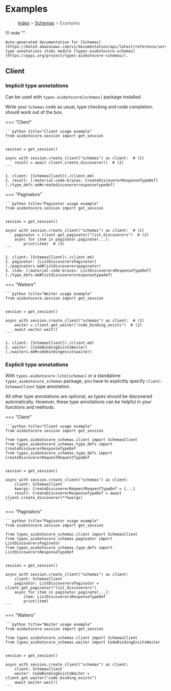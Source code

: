 # Examples

> [Index](../README.md) > [Schemas](./README.md) > Examples

!!! note ""

    Auto-generated documentation for [Schemas](https://boto3.amazonaws.com/v1/documentation/api/latest/reference/services/schemas.html#Schemas)
    type annotations stubs module [types-aiobotocore-schemas](https://pypi.org/project/types-aiobotocore-schemas/).

## Client

### Implicit type annotations

Can be used with `types-aiobotocore[schemas]` package installed.

Write your `Schemas` code as usual,
type checking and code completion should work out of the box.



=== "Client"

    ```python title="Client usage example"
    from aiobotocore.session import get_session


    session = get_session()

    async with session.create_client("schemas") as client:  # (1)
        result = await client.create_discoverer()  # (2)
    ```

    1. client: [SchemasClient](./client.md)
    2. result: [:material-code-braces: CreateDiscovererResponseTypeDef](./type_defs.md#creatediscovererresponsetypedef) 



=== "Paginators"

    ```python title="Paginator usage example"
    from aiobotocore.session import get_session


    session = get_session()

    async with session.create_client("schemas") as client:  # (1)
        paginator = client.get_paginator("list_discoverers")  # (2)
        async for item in paginator.paginate(...):
            print(item)  # (3)
    ```

    1. client: [SchemasClient](./client.md)
    2. paginator: [ListDiscoverersPaginator](./paginators.md#listdiscovererspaginator)
    3. item: [:material-code-braces: ListDiscoverersResponseTypeDef](./type_defs.md#listdiscoverersresponsetypedef) 



=== "Waiters"

    ```python title="Waiter usage example"
    from aiobotocore.session import get_session


    session = get_session()

    async with session.create_client("schemas") as client:  # (1)
        waiter = client.get_waiter("code_binding_exists")  # (2)
        await waiter.wait()
    ```

    1. client: [SchemasClient](./client.md)
    2. waiter: [CodeBindingExistsWaiter](./waiters.md#codebindingexistswaiter)


### Explicit type annotations

With `types-aiobotocore-lite[schemas]`
or a standalone `types_aiobotocore_schemas` package, you have to explicitly specify
`client: SchemasClient` type annotation.

All other type annotations are optional, as types should be discovered automatically.
However, these type annotations can be helpful in your functions and methods.


=== "Client"

    ```python title="Client usage example"
    from aiobotocore.session import get_session

    from types_aiobotocore_schemas.client import SchemasClient
    from types_aiobotocore_schemas.type_defs import CreateDiscovererResponseTypeDef
    from types_aiobotocore_schemas.type_defs import CreateDiscovererRequestRequestTypeDef


    session = get_session()

    async with session.create_client("schemas") as client:
        client: SchemasClient
        kwargs: CreateDiscovererRequestRequestTypeDef = {...}
        result: CreateDiscovererResponseTypeDef = await client.create_discoverer(**kwargs)
    ```



=== "Paginators"

    ```python title="Paginator usage example"
    from aiobotocore.session import get_session

    from types_aiobotocore_schemas.client import SchemasClient
    from types_aiobotocore_schemas.paginator import ListDiscoverersPaginator
    from types_aiobotocore_schemas.type_defs import ListDiscoverersResponseTypeDef


    session = get_session()

    async with session.create_client("schemas") as client:
        client: SchemasClient
        paginator: ListDiscoverersPaginator = client.get_paginator("list_discoverers")
        async for item in paginator.paginate(...):
            item: ListDiscoverersResponseTypeDef
            print(item)
    ```



=== "Waiters"

    ```python title="Waiter usage example"
    from aiobotocore.session import get_session

    from types_aiobotocore_schemas.client import SchemasClient
    from types_aiobotocore_schemas.waiter import CodeBindingExistsWaiter


    session = get_session()

    async with session.create_client("schemas") as client:
        client: SchemasClient
        waiter: CodeBindingExistsWaiter = client.get_waiter("code_binding_exists")
        await waiter.wait()
    ```
